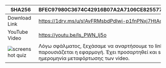 |SHA256| BFEC97980C3674C42916B07A2A7106CE825577EB2552A040ADDADFB92D0EADBA|
|---|---| 
|Download Link | https://1drv.ms/u/s!AvFRMsbdPdIwi-p1fnPNxj7HtAdLJw?e=9FmJTD |
|YouTube Video| https://youtu.be/Is_PWN_lj5o |
|![screenshot quiz](https://user-images.githubusercontent.com/90507902/148942317-cec8b954-75bf-4033-8337-168e0326d5b4.png)| Λόγω σφάλματος, ξεχάσαμε να αναρτήσουμε το link για το YouTube βίντεο, στο οποίο παρουσιάζεται η εφαρμογή. Έχει προσαρτηθεί και screenshot στο οποίο φαίνεται η ημερομηνία μεταφόρτωσης των video.
